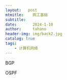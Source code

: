 ```yaml
---
layout:   post
mtmitle:    网工基础
subtitle:   
date:       2024-1-10
author:     tahano
header-img: img/back2.jpg
catalog: true
tags:
    - 计算机网络 
---
```




BGP

OSPF

